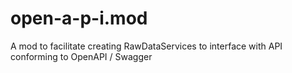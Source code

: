 # open-a-p-i.mod
A mod to facilitate creating RawDataServices to interface with API conforming to OpenAPI / Swagger
